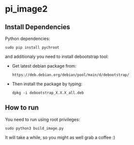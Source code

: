 # pi_image2

## Install Dependencies

Python dependencies:
  
    sudo pip install pychroot
  
and additionaly you need to install debootstrap tool: <br>

- Get latest debian package from: 

      https://deb.debian.org/debian/pool/main/d/debootstrap/
  
- Then install the package by typing:

      dpkg -i debootstrap_X.X.X_all.deb
  
## How to run

You need to run using root privileges:

    sudo python3 build_image.py
  
It will take a while, so you might as well grab a coffee :)
